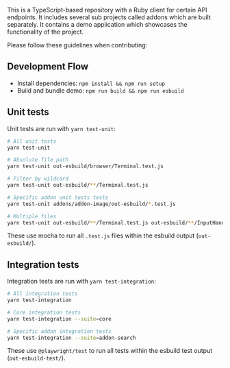 This is a TypeScript-based repository with a Ruby client for certain API endpoints. It includes several sub projects called addons which are built separately. It contains a demo application which showcases the functionality of the project.

Please follow these guidelines when contributing:

## Development Flow

- Install dependencies: `npm install && npm run setup`
- Build and bundle demo: `npm run build && npm run esbuild`

## Unit tests

Unit tests are run with `yarn test-unit`:

```sh
# All unit tests
yarn test-unit

# Absolute file path
yarn test-unit out-esbuild/browser/Terminal.test.js

# Filter by wildcard
yarn test-unit out-esbuild/**/Terminal.test.js

# Specific addon unit tests tests
yarn test-unit addons/addon-image/out-esbuild/*.test.js

# Multiple files
yarn test-unit out-esbuild/**/Terminal.test.js out-esbuild/**/InputHandler.test.js
```

These use mocha to run all `.test.js` files within the esbuild output (`out-esbuild/`).

## Integration tests

Integration tests are run with `yarn test-integration`:

```sh
# All integration tests
yarn test-integration

# Core integration tests
yarn test-integration --suite=core

# Specific addon integration tests
yarn test-integration --suite=addon-search
```

These use `@playwright/test` to run all tests within the esbuild test output (`out-esbuild-test/`).
